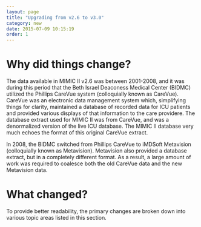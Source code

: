 ```yaml
---
layout: page
title: "Upgrading from v2.6 to v3.0"
category: new
date: 2015-07-09 10:15:19
order: 1
---
```



# Why did things change?

The data available in MIMIC II v2.6 was between 2001-2008, and it was during this period that the Beth Israel Deaconess Medical Center (BIDMC) utilized the Phillips CareVue system (colloquially known as CareVue). CareVue was an electronic data management system which, simplifying things for clarity, maintained a database of recorded data for ICU patients and provided various displays of that information to the care providere. The database extract used for MIMIC II was from CareVue, and was a denormalized version of the live ICU database. The MIMIC II database very much echoes the format of this original CareVue extract.

In 2008, the BIDMC switched from Phillips CareVue to iMDSoft Metavision (colloquially known as Metavision). Metavision also provided a database extract, but in a completely different format. As a result, a large amount of work was required to coalesce both the old CareVue data and the new Metavision data.

# What changed?

To provide better readability, the primary changes are broken down into various topic areas listed in this section.